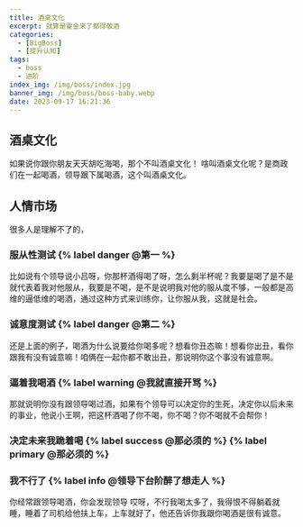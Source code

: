 ```yaml
---
title: 酒桌文化
excerpt: 就算是霍金来了都得敬酒
categories:
  - [BigBoss]
  - [提升认知]
tags:
  - boss
  - 进阶
index_img: /img/boss/index.jpg
banner_img: /img/boss/boss-baby.webp
date: 2023-09-17 16:21:36
---
```

## 酒桌文化

如果说你跟你朋友天天胡吃海喝，那个不叫酒桌文化！
啥叫酒桌文化呢？是商政们在一起喝酒，领导跟下属喝酒，这个叫酒桌文化。

## 人情市场

很多人是理解不了的，

### 服从性测试 {% label danger @第一 %}

比如说有个领导说小吕呀，你那杯酒得喝了呀，怎么剩半杯呢？我要是喝了是不是就代表着我对他服从，我要是不喝，是不是说明我对他的服从度不够，一般都是高维的逼低维的喝酒，通过这种方式来训练你，让你服从我，这就是社会。

### 诚意度测试 {% label danger @第二 %}

还是上面的例子，喝酒为什么说要给你喝多呢？想看你丑态嘛！想看你出丑，看你跟我有没有诚意嘛！咱俩在一起你都不敢出丑，那说明你这个事没有诚意啊。

### 逼着我喝酒 {% label warning @我就直接开骂 %}

那就说明你没有跟领导喝过酒，如果有个领导可以决定你的生死，决定你以后未来的事业，他说小王啊，把这杯酒喝了你不喝，你不喝？你不喝就不会帮你！

### 决定未来我跪着喝 {% label success @那必须的 %} {% label primary @那必须的 %}

### 我不行了 {% label info @领导下台阶醉了想走人 %}
你经常跟领导喝酒，你会发现领导 哎呀，不行我喝太多了，我得恨不得躺着就睡，睡着了司机给他扶上车，上车就好了，他还告诉你我跟你喝酒是很有诚意。